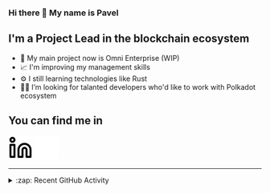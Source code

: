 ### Hi there 👋 My name is Pavel

## I'm a Project Lead in the blockchain ecosystem 

- 🚀 My main project now is Omni Enterprise (WIP)
- 📈 I'm improving my management skills
- ⚙️ I still learning technologies like Rust
- 🧑‍💻 I’m looking for talanted developers who'd like to work with Polkadot ecosystem

## You can find me in
[![website](./img/linkedin-light.svg)](https://www.linkedin.com/in/golovkinpl/)
[![website](./img/linkedin-dark.svg)](https://www.linkedin.com/in/golovkinpl/)

---

<details>
  <summary>:zap: Recent GitHub Activity</summary>
  
<!--START_SECTION:activity-->
1. ❗ Opened issue [#1737](https://github.com/novasamatech/nova-spektr/issues/1737) in [novasamatech/nova-spektr](https://github.com/novasamatech/nova-spektr)
2. ❗ Opened issue [#1735](https://github.com/novasamatech/nova-spektr/issues/1735) in [novasamatech/nova-spektr](https://github.com/novasamatech/nova-spektr)
3. 🗣 Commented on [#1706](https://github.com/novasamatech/nova-spektr/issues/1706#issuecomment-2079322756) in [novasamatech/nova-spektr](https://github.com/novasamatech/nova-spektr)
4. 🎉 Merged PR [#766](https://github.com/novasamatech/metadata-portal/pull/766) in [novasamatech/metadata-portal](https://github.com/novasamatech/metadata-portal)
5. ❗ Opened issue [#1733](https://github.com/novasamatech/nova-spektr/issues/1733) in [novasamatech/nova-spektr](https://github.com/novasamatech/nova-spektr)
<!--END_SECTION:activity-->

</details>
